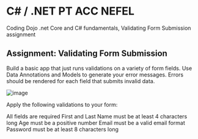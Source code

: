 # C# / .NET PT ACC NEFEL

Coding Dojo .net Core and C# fundamentals, Validating Form Submission assignment

## Assignment: Validating Form Submission

Build a basic app that just runs validations on a variety of form fields. Use Data Annotations and Models to generate your error messages. 
Errors should be rendered for each field that submits invalid data.

![image](https://github.com/MradGhassen/.Net-C-/assets/135726295/90ce9472-cd29-42fd-b8f6-e5123bde9d12)

Apply the following validations to your form:

All fields are required
First and Last Name must be at least 4 characters long
Age must be a positive number
Email must be a valid email format
Password must be at least 8 characters long
